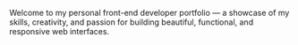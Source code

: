 Welcome to my personal front-end developer portfolio — a showcase of my skills, creativity, and passion for building beautiful, functional, and responsive web interfaces.
